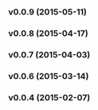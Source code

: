 <a name="v0.0.9"></a>
### v0.0.9 (2015-05-11)

<a name="v0.0.8"></a>
### v0.0.8 (2015-04-17)

<a name="v0.0.7"></a>
### v0.0.7 (2015-04-03)

<a name="v0.0.6"></a>
### v0.0.6 (2015-03-14)

<a name="v0.0.4"></a>
### v0.0.4 (2015-02-07)

